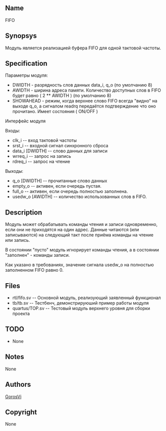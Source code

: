 Name
----

FIFO


Synopsys
--------

Модуль является реализацией буфера FIFO для одной тактовой частоты.

Specification
-------------

Параметры модуля:
* DWIDTH - разрядность слов данных data_i, q_o (по умолчанию 8)
* AWIDTH - ширина адреса памяти. Количество доступных слов в FIFO
   будет равно ( 2 ** AWIDTH ) (по умолчанию 8)
* SHOWAHEAD - режим, когда верхнее слово FIFO всегда "видно" на выходе q_o,
   а сигналом readrq передаётся подтверждение что оно прочитано.
   Имеет состояния ( ON/OFF )

Интерфейс модуля

Входы:
* clk_i            -- вход тактовой частоты
* srst_i           -- входной сигнал синхронного сброса
* data_i [DWIDTH]  -- слово данных для записи
* wrreq_i          -- запрос на запись
* rdreq_i          -- запрос на чтение

Выходы:
* q_o [DWIDTH]     -- прочитанные слово данных
* empty_o          -- активен, если очередь пустая.
* full_o           -- активен, если очередь полностью заполнена.
* usedw_o [AWIDTH] -- количество использованных слов в FIFO.


Description
-----------

Модуль может обрабатывать команды чтения и записи одновременно, если
 они не приходятся на один адрес. Данные читаются (или записываются)
 на следующий такт после приёма команды на чтение или запись.

В состоянии "пусто" модуль игнорирует команды чтения, а в состоянии "заполнен" -
 команды записи.

Как указано в требованиях, значение сигнала usedw_o на полностью
 заполненном FIFO равно 0.


Files
-----

* rtl/fifo.sv      --  Основной модуль, реализующий заявленный функционал
* tb/tb.sv         --  Тестбенч, демонстрируюший пример работы модуля
* quartus/TOP.sv   --  Тестовый модуль верхнего уровня для сборки проекта


TODO
----

* None


Notes
-----

None


Authors
-------

[GorosVi](https://github.com/GorosVi)


Copyright
---------

None

